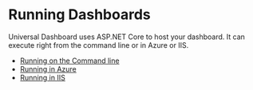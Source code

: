# Running Dashboards

Universal Dashboard uses ASP.NET Core to host your dashboard. It can execute right from the command line or in Azure or IIS.

* [Running on the Command line](/command-line.md)
* [Running in Azure](/azure.md)
* [Running in IIS](/iis.md)



